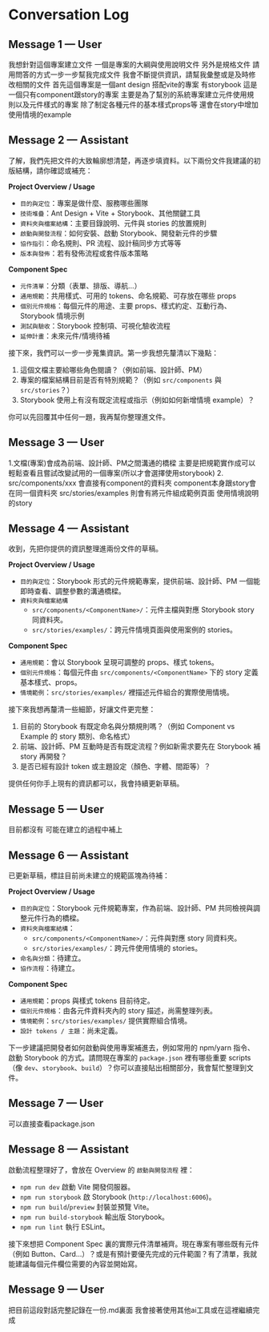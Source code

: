 # Conversation Log

## Message 1 — User
我想針對這個專案建立文件
一個是專案的大綱與使用說明文件
另外是規格文件
請用問答的方式一步一步幫我完成文件
我會不斷提供資訊，請幫我彙整或是及時修改相關的文件
首先這個專案是一個ant design 搭配vite的專案
有storybook
這是一個只有component跟story的專案
主要是為了幫別的系統專案建立元件使用規則以及元件樣式的專案
除了制定各種元件的基本樣式props等
還會在story中增加使用情境的example

## Message 2 — Assistant
了解，我們先把文件的大致輪廓想清楚，再逐步填資料。以下兩份文件我建議的初版結構，請你確認或補充：

**Project Overview / Usage**
- `目的與定位`：專案是做什麼、服務哪些團隊
- `技術堆疊`：Ant Design + Vite + Storybook、其他關鍵工具
- `資料夾與檔案結構`：主要目錄說明、元件與 stories 的放置規則
- `啟動與開發流程`：如何安裝、啟動 Storybook、開發新元件的步驟
- `協作指引`：命名規則、PR 流程、設計稿同步方式等等
- `版本與發佈`：若有發佈流程或套件版本策略

**Component Spec**
- `元件清單`：分類（表單、排版、導航…）
- `通用規範`：共用樣式、可用的 tokens、命名規範、可存放在哪些 props
- `個別元件規格`：每個元件的用途、主要 props、樣式約定、互動行為、Storybook 情境示例
- `測試與驗收`：Storybook 控制項、可視化驗收流程
- `延伸計畫`：未來元件/情境待補

接下來，我們可以一步一步蒐集資訊。第一步我想先釐清以下幾點：
1. 這個文檔主要給哪些角色閱讀？（例如前端、設計師、PM）
2. 專案的檔案結構目前是否有特別規範？（例如 `src/components` 與 `src/stories`？）
3. Storybook 使用上有沒有既定流程或指示（例如如何新增情境 example）？

你可以先回覆其中任何一題，我再幫你整理進文件。

## Message 3 — User
1.文檔(專案)會成為前端、設計師、PM之間溝通的橋樑
主要是把規範實作成可以輕鬆查看且嘗試改變試用的一個專案(所以才會選擇使用storybook)
2. src/components/xxx 會直接有component的資料夾 component本身跟story會在同一個資料夾 src/stories/examples 則會有將元件組成範例頁面 使用情境說明的story

## Message 4 — Assistant
收到，先把你提供的資訊整理進兩份文件的草稿。

**Project Overview / Usage**
- `目的與定位`：Storybook 形式的元件規範專案，提供前端、設計師、PM 一個能即時查看、調整參數的溝通橋樑。
- `資料夾與檔案結構`
  - `src/components/<ComponentName>/`：元件主檔與對應 Storybook story 同資料夾。
  - `src/stories/examples/`：跨元件情境頁面與使用案例的 stories。

**Component Spec**
- `通用規範`：會以 Storybook 呈現可調整的 props、樣式 tokens。
- `個別元件規格`：每個元件由 `src/components/<ComponentName>` 下的 story 定義基本樣式、props。
- `情境範例`：`src/stories/examples/` 裡描述元件組合的實際使用情境。

接下來我想再釐清一些細節，好讓文件更完整：
1. 目前的 Storybook 有既定命名與分類規則嗎？（例如 Component vs Example 的 story 類別、命名格式）
2. 前端、設計師、PM 互動時是否有既定流程？例如新需求要先在 Storybook 補 story 再開發？
3. 是否已經有設計 token 或主題設定（顏色、字體、間距等）？

提供任何你手上現有的資訊都可以，我會持續更新草稿。

## Message 5 — User
目前都沒有 可能在建立的過程中補上

## Message 6 — Assistant
已更新草稿，標註目前尚未建立的規範區塊為待補：

**Project Overview / Usage**
- `目的與定位`：Storybook 元件規範專案，作為前端、設計師、PM 共同檢視與調整元件行為的橋樑。
- `資料夾與檔案結構`：  
  - `src/components/<ComponentName>/`：元件與對應 story 同資料夾。  
  - `src/stories/examples/`：跨元件使用情境的 stories。  
- `命名與分類`：待建立。  
- `協作流程`：待建立。  

**Component Spec**
- `通用規範`：props 與樣式 tokens 目前待定。  
- `個別元件規格`：由各元件資料夾內的 story 描述，尚需整理列表。  
- `情境範例`：`src/stories/examples/` 提供實際組合情境。  
- `設計 tokens / 主題`：尚未定義。  

下一步建議把開發者如何啟動與使用專案補進去，例如常用的 npm/yarn 指令、啟動 Storybook 的方式。請問現在專案的 `package.json` 裡有哪些重要 scripts（像 `dev`、`storybook`、`build`）？你可以直接貼出相關部分，我會幫忙整理到文件。

## Message 7 — User
可以直接查看package.json

## Message 8 — Assistant
啟動流程整理好了，會放在 Overview 的 `啟動與開發流程` 裡：
- `npm run dev` 啟動 Vite 開發伺服器。
- `npm run storybook` 啟 Storybook (`http://localhost:6006`)。
- `npm run build`/`preview` 封裝並預覽 Vite。
- `npm run build-storybook` 輸出版 Storybook。
- `npm run lint` 執行 ESLint。

接下來想把 Component Spec 裏的實際元件清單補齊。現在專案有哪些既有元件（例如 Button、Card…）？或是有預計要優先完成的元件範圍？有了清單，我就能建議每個元件欄位需要的內容並開始寫。

## Message 9 — User
把目前這段對話完整記錄在一份.md裏面
我會接著使用其他ai工具或在這裡繼續完成
